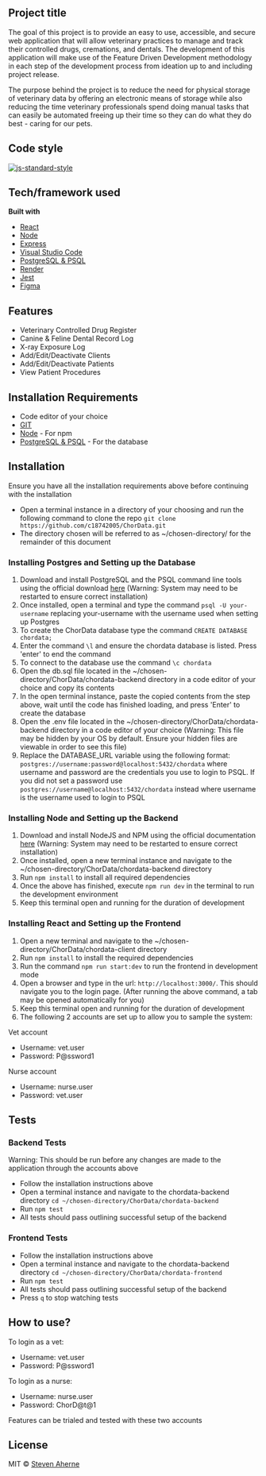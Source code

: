 ## Project title

The goal of this project is to provide an easy to use, accessible, and secure web application that will allow veterinary practices to manage and track their controlled drugs, cremations, and dentals. The development of this application will make use of the Feature Driven Development methodology in each step of the development process from ideation up to and including project release.

The purpose behind the project is to reduce the need for physical storage of veterinary data by offering an electronic means of storage while also reducing the time veterinary professionals spend doing manual tasks that can easily be automated freeing up their time so they can do what they do best - caring for our pets.

## Code style

[![js-standard-style](https://img.shields.io/badge/code%20style-standard-brightgreen.svg?style=flat)](https://github.com/feross/standard)

## Tech/framework used

<b>Built with</b>

- [React](https://reactjs.org)
- [Node](https://nodejs.org/en/)
- [Express](https://expressjs.com)
- [Visual Studio Code](https://code.visualstudio.com)
- [PostgreSQL & PSQL](https://www.postgresql.org)
- [Render](https://render.com)
- [Jest](https://jestjs.io)
- [Figma](https://www.figma.com)

## Features

- Veterinary Controlled Drug Register
- Canine & Feline Dental Record Log
- X-ray Exposure Log
- Add/Edit/Deactivate Clients
- Add/Edit/Deactivate Patients
- View Patient Procedures

## Installation Requirements

- Code editor of your choice
- [GIT](https://git-scm.com)
- [Node](https://nodejs.org/en/download/) - For npm
- [PostgreSQL & PSQL](https://www.postgresql.org/download/) - For the database

## Installation

Ensure you have all the installation requirements above before continuing with the installation

- Open a terminal instance in a directory of your choosing and run the following command to clone the repo `git clone https://github.com/c18742005/ChorData.git`
- The directory chosen will be referred to as ~/chosen-directory/ for the remainder of this document

### Installing Postgres and Setting up the Database

1. Download and install PostgreSQL and the PSQL command line tools using the official download [here](https://www.postgresql.org/download/) (Warning: System may need to be restarted to ensure correct installation)
2. Once installed, open a terminal and type the command `psql -U your-username` replacing your-username with the username used when setting up Postgres
3. To create the ChorData database type the command `CREATE DATABASE chordata;`
4. Enter the command `\l` and ensure the chordata database is listed. Press 'enter' to end the command
5. To connect to the database use the command `\c chordata`
6. Open the db.sql file located in the ~/chosen-directory/ChorData/chordata-backend directory in a code editor of your choice and copy its contents
7. In the open terminal instance, paste the copied contents from the step above, wait until the code has finished loading, and press 'Enter' to create the database
8. Open the .env file located in the ~/chosen-directory/ChorData/chordata-backend directory in a code editor of your choice (Warning: This file may be hidden by your OS by default. Ensure your hidden files are viewable in order to see this file)
9. Replace the DATABASE_URL variable using the following format: `postgres://username:password@localhost:5432/chordata` where username and password are the credentials you use to login to PSQL. If you did not set a password use `postgres://username@localhost:5432/chordata` instead where username is the username used to login to PSQL

### Installing Node and Setting up the Backend

1. Download and install NodeJS and NPM using the official documentation [here](https://nodejs.org/en/download/) (Warning: System may need to be restarted to ensure correct installation)
2. Once installed, open a new terminal instance and navigate to the ~/chosen-directory/ChorData/chordata-backend directory
3. Run `npm install` to install all required dependencies
4. Once the above has finished, execute `npm run dev` in the terminal to run the development environment
5. Keep this terminal open and running for the duration of development

### Installing React and Setting up the Frontend

1. Open a new terminal and navigate to the ~/chosen-directory/ChorData/chordata-client directory
2. Run `npm install` to install the required dependencies
3. Run the command `npm run start:dev` to run the frontend in development mode
4. Open a browser and type in the url: `http://localhost:3000/`. This should navigate you to the login page. (After running the above command, a tab may be opened automatically for you)
5. Keep this terminal open and running for the duration of development
6. The following 2 accounts are set up to allow you to sample the system:

<bold>Vet account</bold>

- Username: vet.user
- Password: P@ssword1

<bold>Nurse account</bold>

- Username: nurse.user
- Password: vet.user

## Tests

### Backend Tests

Warning: This should be run before any changes are made to the application through the accounts above

- Follow the installation instructions above
- Open a terminal instance and navigate to the chordata-backend directory `cd ~/chosen-directory/ChorData/chordata-backend`
- Run `npm test`
- All tests should pass outlining successful setup of the backend

### Frontend Tests

- Follow the installation instructions above
- Open a terminal instance and navigate to the chordata-backend directory `cd ~/chosen-directory/ChorData/chordata-frontend`
- Run `npm test`
- All tests should pass outlining successful setup of the backend
- Press `q` to stop watching tests

## How to use?

To login as a vet:

- Username: vet.user
- Password: P@ssword1

To login as a nurse:

- Username: nurse.user
- Password: ChorD@t@1

Features can be trialed and tested with these two accounts

## License

MIT © [Steven Aherne](https://opensource.org/licenses/MIT)

